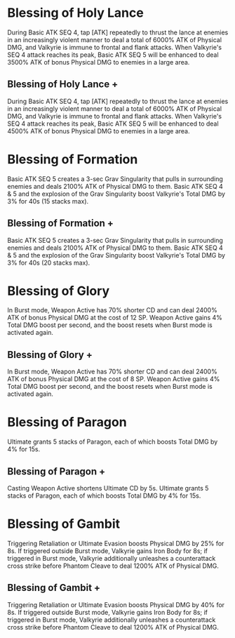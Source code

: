 # Blessing of Holy Lance

During Basic ATK SEQ 4, tap [ATK] repeatedly to thrust the lance at enemies in an increasingly violent manner to deal a total of 6000% ATK of Physical DMG, and Valkyrie is immune to frontal and flank attacks. When Valkyrie's SEQ 4 attack reaches its peak, Basic ATK SEQ 5 will be enhanced to deal 3500% ATK of bonus Physical DMG to enemies in a large area.

## Blessing of Holy Lance +

During Basic ATK SEQ 4, tap [ATK] repeatedly to thrust the lance at enemies in an increasingly violent manner to deal a total of 6000% ATK of Physical DMG, and Valkyrie is immune to frontal and flank attacks. When Valkyrie's SEQ 4 attack reaches its peak, Basic ATK SEQ 5 will be enhanced to deal 4500% ATK of bonus Physical DMG to enemies in a large area.

# Blessing of Formation

Basic ATK SEQ 5 creates a 3-sec Grav Singularity that pulls in surrounding enemies and deals 2100% ATK of Physical DMG to them. Basic ATK SEQ 4 & 5 and the explosion of the Grav Singularity boost Valkyrie's Total DMG by 3% for 40s (15 stacks max).

## Blessing of Formation +

Basic ATK SEQ 5 creates a 3-sec Grav Singularity that pulls in surrounding enemies and deals 2100% ATK of Physical DMG to them. Basic ATK SEQ 4 & 5 and the explosion of the Grav Singularity boost Valkyrie's Total DMG by 3% for 40s (20 stacks max).

# Blessing of Glory

In Burst mode, Weapon Active has 70% shorter CD and can deal 2400% ATK of bonus Physical DMG at the cost of 12 SP. Weapon Active gains 4% Total DMG boost per second, and the boost resets when Burst mode is activated again.

## Blessing of Glory +

In Burst mode, Weapon Active has 70% shorter CD and can deal 2400% ATK of bonus Physical DMG at the cost of 8 SP. Weapon Active gains 4% Total DMG boost per second, and the boost resets when Burst mode is activated again.

# Blessing of Paragon

Ultimate grants 5 stacks of Paragon, each of which boosts Total DMG by 4% for 15s.

## Blessing of Paragon +

Casting Weapon Active shortens Ultimate CD by 5s. Ultimate grants 5 stacks of Paragon, each of which boosts Total DMG by 4% for 15s.

# Blessing of Gambit

Triggering Retaliation or Ultimate Evasion boosts Physical DMG by 25% for 8s. If triggered outside Burst mode, Valkyrie gains Iron Body for 8s; if triggered in Burst mode, Valkyrie additionally unleashes a counterattack cross strike before Phantom Cleave to deal 1200% ATK of Physical DMG.

## Blessing of Gambit +

Triggering Retaliation or Ultimate Evasion boosts Physical DMG by 40% for 8s. If triggered outside Burst mode, Valkyrie gains Iron Body for 8s; if triggered in Burst mode, Valkyrie additionally unleashes a counterattack cross strike before Phantom Cleave to deal 1200% ATK of Physical DMG.
